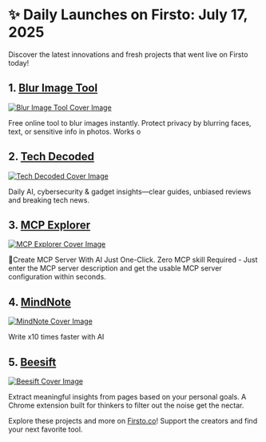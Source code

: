 # ✨ Daily Launches on Firsto: July 17, 2025

Discover the latest innovations and fresh projects that went live on Firsto today!

## 1. [Blur Image Tool](https://firsto.co/projects/blur-image-tool)

[![Blur Image Tool Cover Image](https://607255gt6f.ufs.sh/f/ViZtN9dvJxPtpLEJTux5OB6A3NoL0wna8bKWcHzfGSIXVE9e)](https://firsto.co/projects/blur-image-tool)

 Free online tool to blur images instantly. Protect privacy by blurring faces, text, or sensitive info in photos. Works o



## 2. [Tech Decoded](https://firsto.co/projects/tech-decoded)

[![Tech Decoded Cover Image](https://607255gt6f.ufs.sh/f/ViZtN9dvJxPtdFop9dIabXprP2y4lef0ZvgKx8oL9HEBDmIW)](https://firsto.co/projects/tech-decoded)

 Daily AI, cybersecurity & gadget insights—clear guides, unbiased reviews and breaking tech news.



## 3. [MCP Explorer](https://firsto.co/projects/mcp-explorer)

[![MCP Explorer Cover Image](https://607255gt6f.ufs.sh/f/ViZtN9dvJxPtspqPOMKNHlhmD6Z8sdEqQMcVSCFPk9IvzUKO)](https://firsto.co/projects/mcp-explorer)

 🚀Create MCP Server With AI Just One-Click. Zero MCP skill Required - Just enter the MCP server description and get the usable MCP server configuration within seconds.



## 4. [MindNote](https://firsto.co/projects/mindnote)

[![MindNote Cover Image](https://607255gt6f.ufs.sh/f/ViZtN9dvJxPt2KEKmCSxVmCIRWE6tw3qPjXQ8Z7zf2dBkucM)](https://firsto.co/projects/mindnote)

 Write x10 times faster with AI



## 5. [Beesift](https://firsto.co/projects/beesift)

[![Beesift Cover Image](https://607255gt6f.ufs.sh/f/ViZtN9dvJxPtIv6CUbF0VDznwxuOWP589Y1sr7C0AItmyGf4)](https://firsto.co/projects/beesift)

 Extract meaningful insights from pages based on your personal goals. A Chrome extension built for thinkers to filter out the noise get the nectar. 




Explore these projects and more on [Firsto.co](https://firsto.co)! Support the creators and find your next favorite tool.
